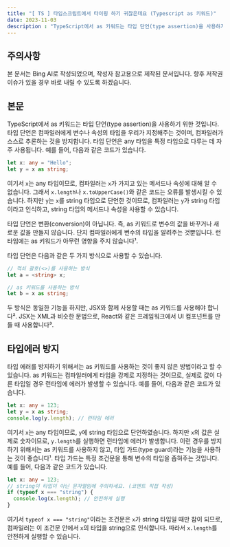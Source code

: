 ```yaml
---
title: "[ TS ] 타입스크립트에서 타이핑 하기 귀찮은데요 (Typescript as 키워드)"
date: 2023-11-03
description : "TypeScript에서 as 키워드는 타입 단언(type assertion)을 사용하기 위한 것입니다."
---
```


## 주의사항

본 문서는 Bing AI로 작성되었으며, 작성자 참고용으로 제작된 문서입니다. 향후 저작권 이슈가 있을 경우 바로 내릴 수 있도록 하겠습니다.

## 본문

TypeScript에서 as 키워드는 타입 단언(type assertion)을 사용하기 위한 것입니다. 타입 단언은 컴파일러에게 변수나 속성의 타입을 우리가 지정해주는 것이며, 컴파일러가 스스로 추론하는 것을 방지합니다. 타입 단언은 any 타입을 특정 타입으로 다루는 데 자주 사용됩니다. 예를 들어, 다음과 같은 코드가 있습니다.

```typescript
let x: any = "Hello";
let y = x as string;
```

여기서 `x`는 any 타입이므로, 컴파일러는 `x`가 가지고 있는 메서드나 속성에 대해 알 수 없습니다. 그래서 `x.length`나 `x.toUpperCase()`와 같은 코드는 오류를 발생시킬 수 있습니다. 하지만 `y`는 `x`를 string 타입으로 단언한 것이므로, 컴파일러는 `y`가 string 타입이라고 인식하고, string 타입의 메서드나 속성을 사용할 수 있습니다.

타입 단언은 변환(conversion)이 아닙니다. 즉, as 키워드로 변수의 값을 바꾸거나 새로운 값을 만들지 않습니다. 단지 컴파일러에게 변수의 타입을 알려주는 것뿐입니다. 런타임에는 as 키워드가 아무런 영향을 주지 않습니다¹.

타입 단언은 다음과 같은 두 가지 방식으로 사용할 수 있습니다.

```typescript
// 꺽쇠 괄호(<>)를 사용하는 방식
let a = <string> x;

// as 키워드를 사용하는 방식
let b = x as string;
```

두 방식은 동일한 기능을 하지만, JSX와 함께 사용할 때는 as 키워드를 사용해야 합니다². JSX는 XML과 비슷한 문법으로, React와 같은 프레임워크에서 UI 컴포넌트를 만들 때 사용합니다³.

## 타입에러 방지

타입 에러를 방지하기 위해서는 as 키워드를 사용하는 것이 좋지 않은 방법이라고 할 수 있습니다. as 키워드는 컴파일러에게 타입을 강제로 지정하는 것이므로, 실제로 값이 다른 타입일 경우 런타임에 에러가 발생할 수 있습니다. 예를 들어, 다음과 같은 코드가 있습니다.

```typescript
let x: any = 123;
let y = x as string;
console.log(y.length); // 런타임 에러
```

여기서 `x`는 any 타입이므로, `y`에 string 타입으로 단언하였습니다. 하지만 `x`의 값은 실제로 숫자이므로, `y.length`를 실행하면 런타임에 에러가 발생합니다. 이런 경우를 방지하기 위해서는 as 키워드를 사용하지 않고, 타입 가드(type guard)라는 기능을 사용하는 것이 좋습니다¹. 타입 가드는 특정 조건문을 통해 변수의 타입을 좁혀주는 것입니다. 예를 들어, 다음과 같은 코드가 있습니다.

```typescript
let x: any = 123;
// string이 타입이 아닌 문자열임에 주의하세요. (코멘트 직접 작성)
if (typeof x === "string") {
  console.log(x.length); // 안전하게 실행
}
```

여기서 `typeof x === "string"`이라는 조건문은 `x`가 string 타입일 때만 참이 되므로, 컴파일러는 이 조건문 안에서 `x`의 타입을 string으로 인식합니다. 따라서 `x.length`를 안전하게 실행할 수 있습니다.

